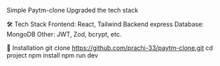 Simple Paytm-clone
Upgraded the tech stack

🛠️ Tech Stack
Frontend: React, Tailwind
Backend express Database: MongoDB
Other: JWT, Zod, bcrypt, etc.

🧰 Installation
git clone https://github.com/prachi-33/paytm-clone.git
cd project
npm install
npm run dev
